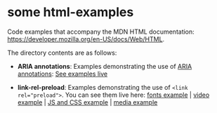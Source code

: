 # some html-examples
Code examples that accompany the MDN HTML documentation: https://developer.mozilla.org/en-US/docs/Web/HTML.

The directory contents are as follows:

* **ARIA annotations**: Examples demonstrating the use of [ARIA annotations](https://wiki.developer.mozilla.org/en-US/docs/Web/Accessibility/ARIA/Annotations): [See examples live](https://mdn.github.io/html-examples/aria-annotations/) 

* **link-rel-preload**: Examples demonstrating the use of <code>&lt;link rel="preload"&gt;</code>. You can see them live here: [fonts example](https://mdn.github.io/html-examples/link-rel-preload/fonts/) | [video example](https://mdn.github.io/html-examples/link-rel-preload/video/) | [JS and CSS example](https://mdn.github.io/html-examples/link-rel-preload/js-and-css/) | [media example](https://mdn.github.io/html-examples/link-rel-preload/media/)
